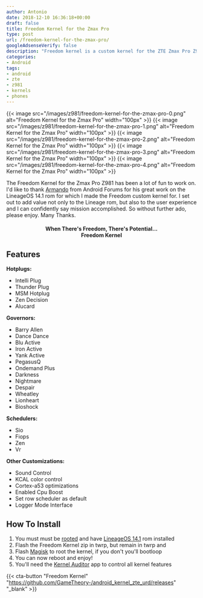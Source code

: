 ```yaml
---
author: Antonio
date: 2018-12-10 16:36:18+00:00
draft: false
title: Freedom Kernel for the Zmax Pro
type: post
url: /freedom-kernel-for-the-zmax-pro/
googleAdsenseVerify: false
description: "Freedom kernel is a custom kernel for the ZTE Zmax Pro Z981. This kernel provides various enhancements and performance improvements over the stock offering to give you more control over your Android device’s performance."
categories:
- Android
tags:
- android
- zte
- z981
- kernels
- phones
---
```


{{< image src="/images/z981/freedom-kernel-for-the-zmax-pro-0.png" alt="Freedom Kernel for the Zmax Pro" width="100px" >}}
{{< image src="/images/z981/freedom-kernel-for-the-zmax-pro-1.png" alt="Freedom Kernel for the Zmax Pro" width="100px" >}}
{{< image src="/images/z981/freedom-kernel-for-the-zmax-pro-2.png" alt="Freedom Kernel for the Zmax Pro" width="100px" >}}
{{< image src="/images/z981/freedom-kernel-for-the-zmax-pro-3.png" alt="Freedom Kernel for the Zmax Pro" width="100px" >}}
{{< image src="/images/z981/freedom-kernel-for-the-zmax-pro-4.png" alt="Freedom Kernel for the Zmax Pro" width="100px" >}}

The Freedom Kernel for the Zmax Pro Z981 has been a lot of fun to work on. I'd like to thank <a href="https://androidforums.com/members/armandop_.1999347/" target="_blank">Armando</a> from Android Forums for his great work on the LineageOS 14.1 rom for which I made the Freedom custom kernel for. I set out to add value not only to the Lineage rom, but also to the user experience and I can confidently say mission accomplished. So without further ado, please enjoy. Many Thanks.

<!--more-->

<h4 style="text-align: center;"><strong>When There's Freedom, There's Potential...<br>Freedom Kernel</strong></h4>

## Features

**Hotplugs:**

- Intelli Plug
- Thunder Plug
- MSM Hotplug
- Zen Decision
- Alucard

**Governors:**

- Barry Allen
- Dance Dance
- Blu Active
- Iron Active
- Yank Active
- PegasusQ
- Ondemand Plus
- Darkness
- Nightmare
- Despair
- Wheatley
- Lionheart
- Bioshock

**Schedulers:**

- Sio
- Fiops
- Zen
- Vr

**Other Customizations:**

- Sound Control
- KCAL color control
- Cortex-a53 optimizations
- Enabled Cpu Boost
- Set row scheduler as default
- Logger Mode Interface

## **How To Install**

1. You must must be <a href="https://androidforums.com/threads/new-root-method-for-z981-zmax-pro.1284305/" target="_blank">rooted</a> and have <a href="https://androidforums.com/threads/rom-unofficial-lineage-os-14-1-for-zte-zmax-pro.1285631/" target="_blank">LineageOS 14.1</a> rom installed
2. Flash the Freedom Kernel zip in twrp, but remain in twrp and
3. Flash <a href="https://forum.xda-developers.com/apps/magisk/official-magisk-v7-universal-systemless-t3473445" target="_blank">Magisk</a> to root the kernel, if you don't you'll bootloop
4. You can now reboot and enjoy!
5. You'll need the <a href="https://play.google.com/store/apps/details?id=com.grarak.kerneladiutor&hl=en_US" target="_blank">Kernel Auditor</a> app to control all kernel features

{{< cta-button "Freedom Kernel" "https://github.com/GameTheory-/android_kernel_zte_urd/releases" "_blank" >}}
